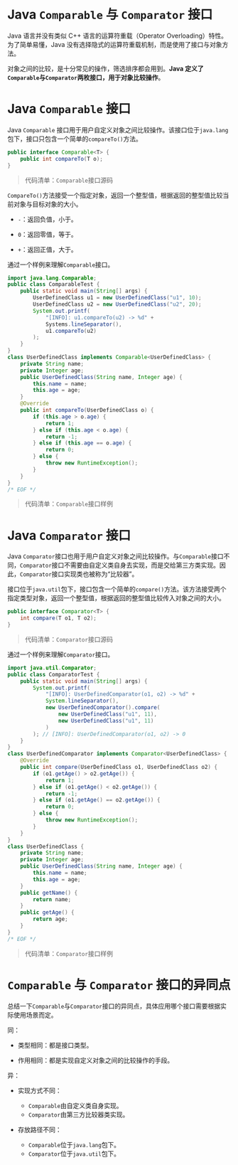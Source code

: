 # Java `Comparable` 与 `Comparator` 接口

Java 语言并没有类似 C++ 语言的运算符重载（Operator Overloading）特性。为了简单易懂，Java 没有选择隐式的运算符重载机制，而是使用了接口与对象方法。

对象之间的比较，是十分常见的操作，筛选排序都会用到。**Java 定义了`Comparable`与`Comparator`两枚接口，用于对象比较操作**。

# Java `Comparable` 接口

Java `Comparable` 接口用于用户自定义对象之间比较操作。该接口位于`java.lang`包下，接口只包含一个简单的`compareTo()`方法。

```java
public interface Comparable<T> {
    public int compareTo(T o);
}
```
> 代码清单：`Comparable`接口源码

`CompareTo()`方法接受一个指定对象，返回一个整型值，根据返回的整型值比较当前对象与目标对象的大小。

- `-`：返回负值，小于。

- `0`：返回零值，等于。

- `+`：返回正值，大于。

通过一个样例来理解`Comparable`接口。

```java
import java.lang.Comparable;
public class ComparableTest {
    public static void main(String[] args) {
        UserDefinedClass u1 = new UserDefinedClass("u1", 10);
        UserDefinedClass u2 = new UserDefinedClass("u2", 20);
        System.out.printf(
            "[INFO]: u1.compareTo(u2) -> %d" +
            Systems.lineSeparator(),
            u1.compareTo(u2)
        );
    }
}
class UserDefinedClass implements Comparable<UserDefinedClass> {
    private String name;
    private Integer age;
    public UserDefinedClass(String name, Integer age) {
        this.name = name;
        this.age = age;
    }
    @Override
    public int compareTo(UserDefinedClass o) {
        if (this.age > o.age) {
            return 1;
        } else if (this.age < o.age) {
            return -1;
        } else if (this.age == o.age) {
            return 0;
        } else {
            throw new RuntimeException();
        }
    }
}
/* EOF */
```
> 代码清单：`Comparable`接口样例

# Java `Comparator` 接口

Java `Comparator`接口也用于用户自定义对象之间比较操作。与`Comparable`接口不同，`Comparator`接口不需要由自定义类自身去实现，而是交给第三方类实现。因此，`Comparator`接口实现类也被称为“比较器”。

接口位于`java.util`包下，接口包含一个简单的`compare()`方法。该方法接受两个指定类型对象，返回一个整型值，根据返回的整型值比较传入对象之间的大小。

```java
public interface Comparator<T> {
    int compare(T o1, T o2);
}
```
> 代码清单：`Comparator`接口源码

通过一个样例来理解`Comparator`接口。

```java
import java.util.Comparator;
public class ComparatorTest {
    public static void main(String[] args) {
        System.out.printf(
            "[INFO]: UserDefinedComparator(o1, o2) -> %d" +
            System.lineSeparator(),
            new UserDefinedComparator().compare(
                new UserDefinedClass("u1", 11),
                new UserDefinedClass("u1", 11)
            )
        ); // [INFO]: UserDefinedComparator(o1, o2) -> 0
    }
}
class UserDefinedComparator implements Comparator<UserDefinedClass> {
    @Override
    public int compare(UserDefinedClass o1, UserDefinedClass o2) {
        if (o1.getAge() > o2.getAge()) {
            return 1;
        } else if (o1.getAge() < o2.getAge()) {
            return -1;
        } else if (o1.getAge() == o2.getAge()) {
            return 0;
        } else {
            throw new RuntimeException();
        }
    }
}
class UserDefinedClass {
    private String name;
    private Integer age;
    public UserDefinedClass(String name, Integer age) {
        this.name = name;
        this.age = age;
    }
    public getName() {
        return name;
    }
    public getAge() {
        return age;
    }
}
/* EOF */
```
> 代码清单：`Comparator`接口样例

# `Comparable` 与 `Comparator` 接口的异同点

总结一下`Comparable`与`Comparator`接口的异同点，具体应用哪个接口需要根据实际使用场景而定。

同：

- 类型相同：都是接口类型。

- 作用相同：都是实现自定义对象之间的比较操作的手段。

异：

- 实现方式不同：
    - `Comparable`由自定义类自身实现。
    - `Comparator`由第三方比较器类实现。

- 存放路径不同：
    - `Comparable`位于`java.lang`包下。
    - `Comparator`位于`java.util`包下。

<!-- EOF -->
